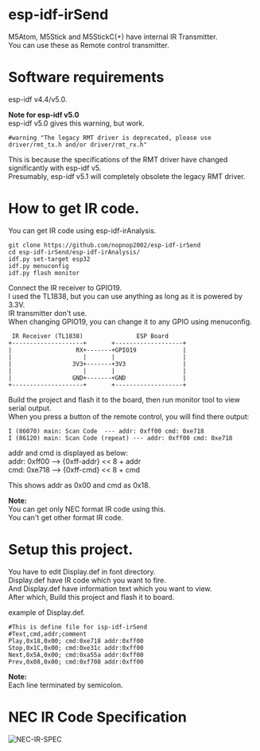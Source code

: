 # esp-idf-irSend
M5Atom, M5Stick and M5StickC(+) have internal IR Transmitter.   
You can use these as Remote control transmitter.   

# Software requirements
esp-idf v4.4/v5.0.   

__Note for esp-idf v5.0__   
esp-idf v5.0 gives this warning, but work.   

```
#warning "The legacy RMT driver is deprecated, please use driver/rmt_tx.h and/or driver/rmt_rx.h"
```
This is because the specifications of the RMT driver have changed significantly with esp-idf v5.   
Presumably, esp-idf v5.1 will completely obsolete the legacy RMT driver.   


# How to get IR code.
You can get IR code using esp-idf-irAnalysis.   

```
git clone https://github.com/nopnop2002/esp-idf-irSend
cd esp-idf-irSend/esp-idf-irAnalysis/
idf.py set-target esp32
idf.py menuconfig
idf.py flash monitor
```

Connect the IR receiver to GPIO19.   
I used the TL1838, but you can use anything as long as it is powered by 3.3V.   
IR transmitter don't use.   
When changing GPIO19, you can change it to any GPIO using menuconfig.   

```
 IR Receiver (TL1838)               ESP Board
+--------------------+       +-------------------+
|                  RX+-------+GPIO19             |
|                    |       |                   |
|                 3V3+-------+3V3                |
|                    |       |                   |
|                 GND+-------+GND                |
+--------------------+       +-------------------+
```

Build the project and flash it to the board, then run monitor tool to view serial output.   
When you press a button of the remote control, you will find there output:   
```
I (86070) main: Scan Code  --- addr: 0xff00 cmd: 0xe718
I (86120) main: Scan Code (repeat) --- addr: 0xff00 cmd: 0xe718
```
addr and cmd is displayed as below:   
addr: 0xff00 --> {0xff-addr} << 8 + addr   
cmd: 0xe718 --> {0xff-cmd} << 8 + cmd   

This shows addr as 0x00 and cmd as 0x18.

**Note:**   
You can get only NEC format IR code using this.   
You can't get other format IR code.   


# Setup this project.
You have to edit Display.def in font directory.   
Display.def have IR code which you want to fire.   
And Display.def have information text which you want to view.   
After which, Build this project and flash it to board.   

example of Display.def.   
```
#This is define file for isp-idf-irSend
#Text,cmd,addr;comment
Play,0x18,0x00; cmd:0xe718 addr:0xff00
Stop,0x1C,0x00; cmd:0xe31c addr:0xff00
Next,0x5A,0x00; cmd:0xa55a addr:0xff00
Prev,0x08,0x00; cmd:0xf708 addr:0xff00
```

**Note:**   
Each line terminated by semicolon.


# NEC IR Code Specification

![NEC-IR-SPEC](https://user-images.githubusercontent.com/6020549/59671633-f7fd4b80-91f8-11e9-9bc6-45ab6e18ebc8.jpg)

